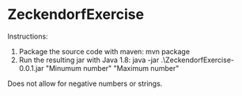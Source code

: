# ZeckendorfExercise
 
Instructions:

1. Package the source code with maven: mvn package
2. Run the resulting jar with Java 1.8: java -jar .\ZeckendorfExercise-0.0.1.jar "Minumum number" "Maximum number"

Does not allow for negative numbers or strings.
